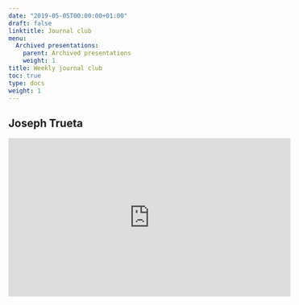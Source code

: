 ```yaml
---
date: "2019-05-05T00:00:00+01:00"
draft: false
linktitle: Journal club
menu:
  Archived presentations:
    parent: Archived presentations
    weight: 1
title: Weekly journal club
toc: true
type: docs
weight: 1
---
```

## Joseph Trueta

<iframe width="560" height="315" src="https://www.youtube.com/embed/1P1b1ItAOWs" frameborder="0" allow="accelerometer; autoplay; clipboard-write; encrypted-media; gyroscope; picture-in-picture" allowfullscreen></iframe>